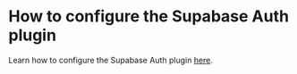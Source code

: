 # How to configure the Supabase Auth plugin

Learn how to configure the Supabase Auth plugin [here](https://docs.weweb.io/plugins/auth-systems/supabase-auth.html).
